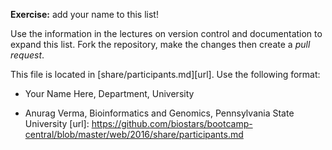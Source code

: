 
**Exercise:** add your name to this list! 

Use the information in the lectures on version control and documentation to expand this list.
Fork the repository, make the changes then create a *pull request*.

This file is located in [share/participants.md][url]. Use the following format:

* Your Name Here, Department, University 

 * Anurag Verma, Bioinformatics and Genomics, Pennsylvania State University
[url]: https://github.com/biostars/bootcamp-central/blob/master/web/2016/share/participants.md
